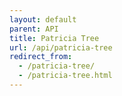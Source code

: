 ```yaml
---
layout: default
parent: API
title: Patricia Tree
url: /api/patricia-tree
redirect_from:
  - /patricia-tree/
  - /patricia-tree.html
---
```

